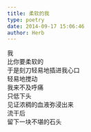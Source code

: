 ```yaml
---  
title: 柔软的我  
type: poetry  
date: 2014-09-17 15:06:46  
author: Herb    
---  
```

我  
比你要柔软的  
于是刻刀轻易地插进我心口  
轻易地搅动    
我来不及呼痛  
只低下头  
见证浓稠的血液弥浸出来  
流干后  
留下一块不堪的石头